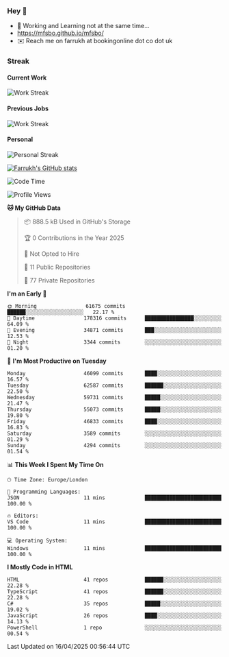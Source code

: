 ### Hey 👋

- 🏃 Working and Learning not at the same time...
- https://mfsbo.github.io/mfsbo/
- ✉️ Reach me on farrukh at bookingonline dot co dot uk

### Streak
#### Current Work
![Work Streak](https://streak-stats.demolab.com/?user=mfsbo)
#### Previous Jobs
![Work Streak](https://streak-stats.demolab.com/?user=farrukhcw)
#### Personal
![Personal Streak](https://streak-stats.demolab.com/?user=farrukhsubhani)

[![Farrukh's GitHub stats](https://github-readme-stats.vercel.app/api?username=mfsbo&hide=stars&count_private=true)](https://github.com/mfsbo/)

<!--START_SECTION:waka-->
![Code Time](http://img.shields.io/badge/Code%20Time-916%20hrs%2021%20mins-blue)

![Profile Views](http://img.shields.io/badge/Profile%20Views-0-blue)

**🐱 My GitHub Data** 

> 📦 888.5 kB Used in GitHub's Storage 
 > 
> 🏆 0 Contributions in the Year 2025
 > 
> 🚫 Not Opted to Hire
 > 
> 📜 11 Public Repositories 
 > 
> 🔑 77 Private Repositories 
 > 
**I'm an Early 🐤** 

```text
🌞 Morning                61675 commits       ██████░░░░░░░░░░░░░░░░░░░   22.17 % 
🌆 Daytime                178316 commits      ████████████████░░░░░░░░░   64.09 % 
🌃 Evening                34871 commits       ███░░░░░░░░░░░░░░░░░░░░░░   12.53 % 
🌙 Night                  3344 commits        ░░░░░░░░░░░░░░░░░░░░░░░░░   01.20 % 
```
📅 **I'm Most Productive on Tuesday** 

```text
Monday                   46099 commits       ████░░░░░░░░░░░░░░░░░░░░░   16.57 % 
Tuesday                  62587 commits       ██████░░░░░░░░░░░░░░░░░░░   22.50 % 
Wednesday                59731 commits       █████░░░░░░░░░░░░░░░░░░░░   21.47 % 
Thursday                 55073 commits       █████░░░░░░░░░░░░░░░░░░░░   19.80 % 
Friday                   46833 commits       ████░░░░░░░░░░░░░░░░░░░░░   16.83 % 
Saturday                 3589 commits        ░░░░░░░░░░░░░░░░░░░░░░░░░   01.29 % 
Sunday                   4294 commits        ░░░░░░░░░░░░░░░░░░░░░░░░░   01.54 % 
```


📊 **This Week I Spent My Time On** 

```text
🕑︎ Time Zone: Europe/London

💬 Programming Languages: 
JSON                     11 mins             █████████████████████████   100.00 % 

🔥 Editors: 
VS Code                  11 mins             █████████████████████████   100.00 % 

💻 Operating System: 
Windows                  11 mins             █████████████████████████   100.00 % 
```

**I Mostly Code in HTML** 

```text
HTML                     41 repos            ██████░░░░░░░░░░░░░░░░░░░   22.28 % 
TypeScript               41 repos            ██████░░░░░░░░░░░░░░░░░░░   22.28 % 
C#                       35 repos            █████░░░░░░░░░░░░░░░░░░░░   19.02 % 
JavaScript               26 repos            ████░░░░░░░░░░░░░░░░░░░░░   14.13 % 
PowerShell               1 repo              ░░░░░░░░░░░░░░░░░░░░░░░░░   00.54 % 
```




 Last Updated on 16/04/2025 00:56:44 UTC
<!--END_SECTION:waka-->
<!--
**mfsbo/mfsbo** is a ✨ _special_ ✨ repository because its `README.md` (this file) appears on your GitHub profile.

Here are some ideas to get you started:

- 🔭 I’m currently working on ...
- 🌱 I’m currently learning ...
- 👯 I’m looking to collaborate on ...
- 🤔 I’m looking for help with ...
- 💬 Ask me about ...
- 📫 How to reach me: ...
- 😄 Pronouns: ...
- ⚡ Fun fact: ...
-->
